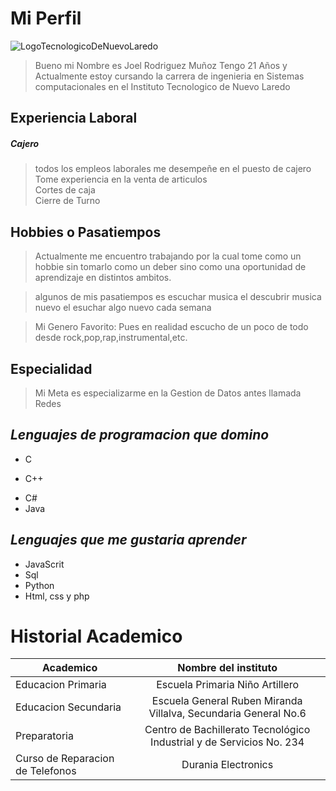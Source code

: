 # Mi Perfil

![LogoTecnologicoDeNuevoLaredo](http://sic.cultura.gob.mx/images/63959)


> Bueno mi Nombre es Joel Rodriguez Muñoz Tengo 21 Años y Actualmente estoy cursando la carrera de ingenieria en Sistemas computacionales en el Instituto Tecnologico de Nuevo Laredo

## Experiencia Laboral
 ##### **Cajero**
 
 >todos los empleos laborales me desempeñe en el puesto de cajero  
 >Tome experiencia en la venta de articulos  
 >Cortes de caja  
 >Cierre de Turno

## Hobbies o Pasatiempos
>Actualmente me encuentro trabajando por la cual tome como un hobbie sin tomarlo como un deber sino como una oportunidad de aprendizaje en distintos ambitos.

>algunos de mis pasatiempos es escuchar musica el descubrir musica nuevo el esuchar algo nuevo cada semana


>Mi Genero Favorito: Pues en realidad escucho de un poco de todo desde rock,pop,rap,instrumental,etc.

## Especialidad
>Mi Meta es especializarme en la Gestion de Datos antes llamada Redes

## ***Lenguajes de programacion que domino***
+ C
* C++
- C#
- Java

## ***Lenguajes que me gustaria aprender***
+ JavaScrit
+ Sql
+ Python
+ Html, css y php

# **Historial Academico**  

| Academico | Nombre del instituto |
| ----------- | :-----------: | 
| Educacion Primaria  | Escuela Primaria Niño Artillero |
| Educacion Secundaria| Escuela General Ruben Miranda Villalva, Secundaria General No.6|
| Preparatoria | Centro de Bachillerato Tecnológico Industrial y de Servicios No. 234 |
| Curso de Reparacion de Telefonos| Durania Electronics|
